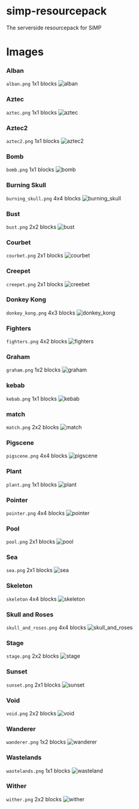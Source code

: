 # simp-resourcepack
The serverside resourcepack for SiMP

# Images

### Alban
`alban.png`
1x1 blocks
![alban](https://user-images.githubusercontent.com/91549607/149810391-eb2ed180-2e45-42c9-b226-500ee447f733.png)

### Aztec
`aztec.png`
1x1 blocks
![aztec](https://user-images.githubusercontent.com/91549607/149810456-0e4dd352-b5b5-4162-9ff5-b10a67e0d08a.png)

### Aztec2
`aztec2.png`
1x1 blocks
![aztec2](https://user-images.githubusercontent.com/91549607/149810535-9689091d-d8d9-419b-91c8-8a4372b3bf5d.png)

### Bomb
`bomb.png`
1x1 blocks
![bomb](https://user-images.githubusercontent.com/91549607/149810637-95171db5-8555-4b57-911f-93bbfcdd61c5.png)

### Burning Skull
`burning_skull.png`
4x4 blocks
![burning_skull](https://user-images.githubusercontent.com/91549607/149810708-5937d977-1486-4da9-bfc7-1aac410c4270.png)

### Bust
`bust.png`
2x2 blocks
![bust](https://user-images.githubusercontent.com/91549607/149810775-f2e13e69-9c50-4a73-8660-27100f708eec.png)

### Courbet
`courbet.png`
2x1 blocks
![courbet](https://user-images.githubusercontent.com/91549607/149810896-bfc4be04-1a99-4324-8f12-5650eecaf395.png)

### Creepet
`creepet.png`
2x1 blocks
![creebet](https://user-images.githubusercontent.com/91549607/149810980-c2e3606b-7e00-4323-9033-8e30d19cef0b.png)

### Donkey Kong
`donkey_kong.png`
4x3 blocks
![donkey_kong](https://user-images.githubusercontent.com/91549607/149811046-84057a03-1099-43dd-b063-4e58b4fc3343.png)

### Fighters
`fighters.png`
4x2 blocks
![fighters](https://user-images.githubusercontent.com/91549607/149811127-b99d9e1a-7241-4ea6-8cd2-f021f10664b9.png)

### Graham
`graham.png`
1x2 blocks
![graham](https://user-images.githubusercontent.com/91549607/149811190-95816f96-6a88-441a-abb9-a6f88ea364f5.png)

### kebab
`kebab.png`
1x1 blocks
![kebab](https://user-images.githubusercontent.com/91549607/149811283-b623be36-0606-4982-9b26-71b22f265949.png)

### match
`match.png`
2x2 blocks
![match](https://user-images.githubusercontent.com/91549607/149811385-42c10a04-14d3-4d0d-b5eb-0c0ac7cdd9e9.png)

### Pigscene
`pigscene.png`
4x4 blocks
![pigscene](https://user-images.githubusercontent.com/91549607/149811497-4664aa58-6997-4b93-b28e-169d700d1344.png)

### Plant
`plant.png`
1x1 blocks
![plant](https://user-images.githubusercontent.com/91549607/149811597-c8f6525b-32d3-44ce-a001-fff2131bb123.png)

### Pointer
`pointer.png`
4x4 blocks
![pointer](https://user-images.githubusercontent.com/91549607/149811666-e264da39-49d3-4192-a3f0-96cd0c307f1f.png)

### Pool
`pool.png`
2x1 blocks
![pool](https://user-images.githubusercontent.com/91549607/149811727-4df5c0c8-5664-42ad-84d2-96f7ae052714.png)

### Sea
`sea.png`
2x1 blocks
![sea](https://user-images.githubusercontent.com/91549607/149811769-3571c255-b949-4c69-aa9f-7fe84ec742fd.png)

### Skeleton
`skeleton`
4x4 blocks
![skeleton](https://user-images.githubusercontent.com/91549607/149811823-383dec65-80c4-4800-895f-5d9f2418d757.png)

### Skull and Roses
`skull_and_roses.png`
4x4 blocks
![skull_and_roses](https://user-images.githubusercontent.com/91549607/149811915-3b2cbaf9-8132-4d02-8638-5bb4d2535940.png)

### Stage
`stage.png`
2x2 blocks
![stage](https://user-images.githubusercontent.com/91549607/149811966-b478f9bd-7290-40d4-8cb9-e0dde944a788.png)

### Sunset
`sunset.png`
2x1 blocks
![sunset](https://user-images.githubusercontent.com/91549607/149812002-94df70d3-edda-4c5e-8d76-7dc01feeccf9.png)

### Void
`void.png`
2x2 blocks
![void](https://user-images.githubusercontent.com/91549607/149812069-9ef94e75-06c3-450a-84e5-bbd52fa0a78e.png)

### Wanderer
`wanderer.png`
1x2 blocks
![wanderer](https://user-images.githubusercontent.com/91549607/149812136-39ad64d8-6a21-4e0e-a8c7-a53fc660f606.png)

### Wastelands
`wastelands.png`
1x1 blocks
![wasteland](https://user-images.githubusercontent.com/91549607/149812184-478d8b00-900b-49d3-80b7-d3396ffe7645.png)

### Wither
`wither.png`
2x2 blocks
![wither](https://user-images.githubusercontent.com/91549607/149812228-fd3ea2a5-0708-42dc-8edf-1af60e2d8453.png)
